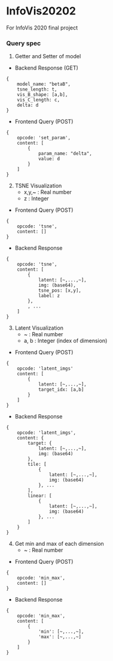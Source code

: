 # InfoVis20202
For InfoVis 2020 final project

### Query spec

1. Getter and Setter of model
- Backend Response (GET)
```
{
    model_name: "betaB",
    tsne_length: t,
    vis_B_shape: [a,b],
    vis_C_length: c,
    delta: d
}
```
- Frontend Query (POST)
```
{
    opcode: 'set_param',
    content: [
        {
            param_name: "delta",
            value: d
        }
    ]
}
```

2. TSNE Visualization
    - x,y,~ : Real number
    - z : Integer
- Frontend Query (POST)
```
{
    opcode: 'tsne',
    content: []
}
```
- Backend Response
```
{
    opcode: 'tsne',
    content: [
        {
            latent: [~,...,~],
            img: (base64),
            tsne_pos: [x,y],
            label: z
        },
        , ...
    ]
}
```

3. Latent Visualization
    - ~ : Real number
    - a, b : Integer (index of dimension)
- Frontend Query (POST)
```
{
    opcode: 'latent_imgs'
    content: [
        {
            latent: [~,...,~],
            target_idx: [a,b]
        }
    ]
}
```
- Backend Response
```
{
    opcode: 'latent_imgs',
    content: {
        target: {
            latent: [~,...,~],
            img: (base64)
        },
        tile: [
            {
                latent: [~,...,~],
                img: (base64)
            }, ...
        ],
        linear: [
            {
                latent: [~,...,~],
                img: (base64)
            }, ...
        ]
    }
}
```


4. Get min and max of each dimension
    - ~ : Real number
- Frontend Query (POST)
```
{
    opcode: 'min_max',
    content: []
}
```
- Backend Response
```
{
    opcode: 'min_max',
    content: [
        {
            'min': [~,...,~],
            'max': [~,...,~]
        }
    ]
}
```
